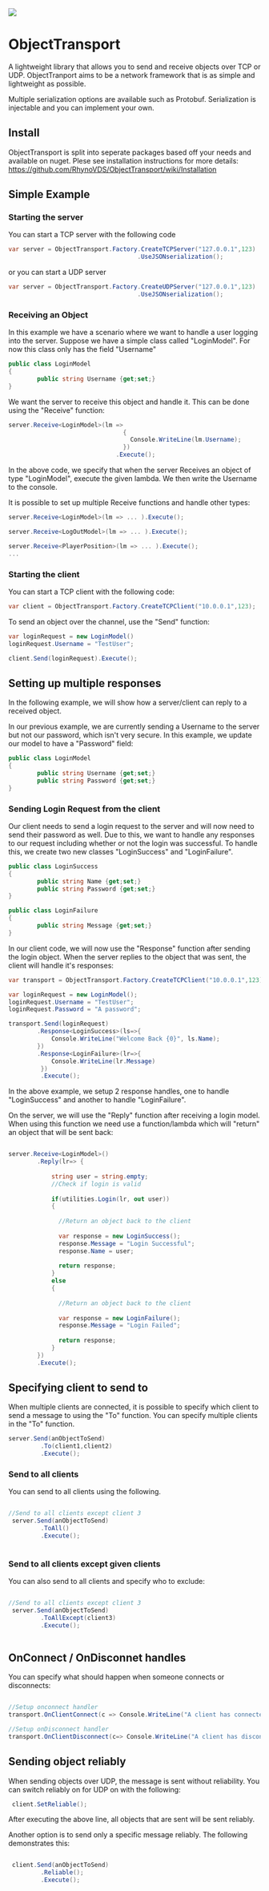 <img src="https://ci.appveyor.com/api/projects/status/bmq9qol3a49stp6u?svg=true" /> 

# ObjectTransport

A lightweight library that allows you to send and receive objects over TCP or UDP. ObjectTranport aims to be a network framework that is as simple and lightweight as possible.

Multiple serialization options are available such as Protobuf. Serialization is injectable and you can implement your own.

## Install 

ObjectTransport is split into seperate packages based off your needs and available on nuget. Plese see installation instructions for more details:
https://github.com/RhynoVDS/ObjectTransport/wiki/Installation

## Simple Example

### Starting the server

You can start a TCP server with the following code

```csharp
var server = ObjectTransport.Factory.CreateTCPServer("127.0.0.1",123)
                                    .UseJSONserialization();

```

or you can start a UDP server

```csharp
var server = ObjectTransport.Factory.CreateUDPServer("127.0.0.1",123)
                                    .UseJSONserialization();

```

### Receiving an Object

In this example we have a scenario where we want to handle a user logging into the server. Suppose we have a simple class called "LoginModel". For now this class only has the field "Username"

```csharp
public class LoginModel
{
        public string Username {get;set;}        
}
```

We want the server to receive this object and handle it. This can be done using the "Receive" function:

```csharp
server.Receive<LoginModel>(lm => 
                                {
                                  Console.WriteLine(lm.Username);
                                })
                              .Execute();
```

In the above code, we specify that when the server Receives an object of type "LoginModel", execute the given lambda. We then write the Username to the console.

It is possible to set up multiple Receive functions and handle other types:

```csharp
server.Receive<LoginModel>(lm => ... ).Execute();

server.Receive<LogOutModel>(lm => ... ).Execute();

server.Receive<PlayerPosition>(lm => ... ).Execute();
...
```

### Starting the client

You can start a TCP client with the following code:

```csharp
var client = ObjectTransport.Factory.CreateTCPClient("10.0.0.1",123);
```

To send an object over the channel, use the "Send" function:

```csharp
var loginRequest = new LoginModel()
loginRequest.Username = "TestUser";

client.Send(loginRequest).Execute();
```

## Setting up multiple responses

In the following example, we will show how a server/client can reply to a received object. 

In our previous example, we are currently sending a Username to the server but not our password, which isn't very secure. In this example, we update our model to have a "Password" field:

```csharp
public class LoginModel
{
        public string Username {get;set;}        
        public string Password {get;set;}    
}
```

### Sending Login Request from the client

Our client needs to send a login request to the server and will now need to send their password as well. Due to this, we want to handle any responses to our request including whether or not the login was successful. To handle this, we create two new classes "LoginSuccess" and "LoginFailure".

```csharp
public class LoginSuccess
{
        public string Name {get;set;}        
        public string Password {get;set;}    
}

public class LoginFailure
{
        public string Message {get;set;}                
}
```


In our client code, we will now use the "Response" function after sending the login object. When the server replies to the object that was sent, the client will handle it's responses:

```csharp
var transport = ObjectTransport.Factory.CreateTCPClient("10.0.0.1",123);

var loginRequest = new LoginModel();
loginRequest.Username = "TestUser";
loginRequest.Password = "A password";

transport.Send(loginRequest)
        .Response<LoginSuccess>(ls=>{
            Console.WriteLine("Welcome Back {0}", ls.Name);
        })
        .Response<LoginFailure>(lr=>{
            Console.WriteLine(lr.Message)
         })
         .Execute();

```
In the above example, we setup 2 response handles, one to handle "LoginSuccess" and another to handle "LoginFailure".

On the server, we will use the "Reply" function after receiving a login model. When using this function we need use a function/lambda which will "return" an object that will be sent back:

```csharp

server.Receive<LoginModel>()
        .Reply(lr=> {
            
            string user = string.empty;
            //Check if login is valid
            
            if(utilities.Login(lr, out user))
            {
            
              //Return an object back to the client
              
              var response = new LoginSuccess();
              response.Message = "Login Successful";
              response.Name = user;
              
              return response;
            }
            else
            {
            
              //Return an object back to the client
              
              var response = new LoginFailure();
              response.Message = "Login Failed";
              
              return response;
            }
        })
        .Execute();

```

## Specifying client to send to

When multiple clients are connected, it is possible to specify which client to send a message to using the "To" function. You can specify multiple clients in the "To" function.

```csharp
server.Send(anObjectToSend)
         .To(client1,client2)
         .Execute();
```
### Send to all clients

You can send to all clients using the following.

```csharp

//Send to all clients except client 3
 server.Send(anObjectToSend)
         .ToAll()
         .Execute();
         
 ```

### Send to all clients except given clients
You can also send to all clients and specify who to exclude:

```csharp

//Send to all clients except client 3
 server.Send(anObjectToSend)
         .ToAllExcept(client3)
         .Execute();
         
 ```
 
## OnConnect / OnDisconnet handles
 
 You can specify what should happen when someone connects or disconnects:
 
 ```csharp
 
 //Setup onconnect handler
 transport.OnClientConnect(c => Console.WriteLine("A client has connected with ip {0}",c.IPAddress));
 
 //Setup onDisconnect handler
 transport.OnClientDisconnect(c=> Console.WriteLine("A client has disconnected with ip {0}",c.IPAddress));

```

## Sending object reliably

When sending objects over UDP, the message is sent without reliability. You can switch reliably on for UDP on with the following:

```csharp
 client.SetReliable();
```

After executing the above line, all objects that are sent will be sent reliably.

Another option is to send only a specific message reliably. The following demonstrates this:

```csharp

 client.Send(anObjectToSend)
         .Reliable();
         .Execute();
```
